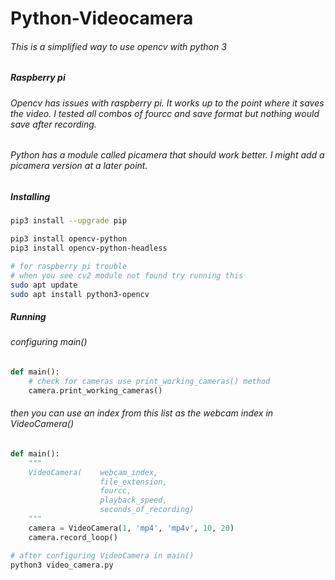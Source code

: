 # Python-Videocamera
###### This is a simplified way to use opencv with python 3

##
##### Raspberry pi
###### Opencv has issues with raspberry pi. It works up to the point where it saves the video. I tested all combos of fourcc and save format but nothing would save after recording.
###### Python has a module called picamera that should work better. I might add a picamera version at a later point.
##

##### Installing
```bash
pip3 install --upgrade pip

pip3 install opencv-python
pip3 install opencv-python-headless

# for raspberry pi trouble 
# when you see cv2 module not found try running this
sudo apt update
sudo apt install python3-opencv
```

##### Running
###### configuring main()
```python
def main():
    # check for cameras use print_working_cameras() method
    camera.print_working_cameras()
```
 ###### then you can use an index from this list as the webcam index in VideoCamera()
```python
def main():
    """
    VideoCamera(    webcam_index, 
                    file_extension, 
                    fourcc, 
                    playback_speed, 
                    seconds_of_recording)
    """
    camera = VideoCamera(1, 'mp4', 'mp4v', 10, 20)
    camera.record_loop()
```

```bash
# after configuring VideoCamera in main()
python3 video_camera.py
```

